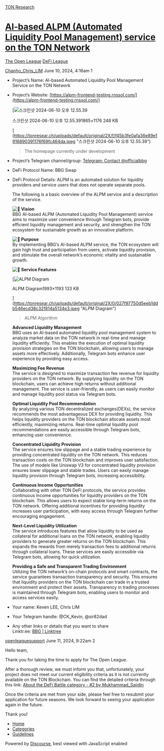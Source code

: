 [TON Research](/)

# [AI-based ALPM (Automated Liquidity Pool Management) service on the TON Network](/t/ai-based-alpm-automated-liquidity-pool-management-service-on-the-ton-network/23964)

[The Open League](/c/the-open-league/defi-battle/63)  [DeFi League](/c/the-open-league/defi-battle/63) 

    

[Chanho\_Chris\_LIM](https://tonresear.ch/u/Chanho_Chris_LIM)   June 10, 2024, 4:16am  1

*   Project’s Name: AI-based Automated Liquidity Pool Management Service on the TON Network
    
*   Project’s Website: [https://alpm-frontend-testing.rnssol.com/](https://alpm-frontend-testing.rnssol.com/)  
    
    [![스크린샷 2024-06-10 오후 12.55.39](https://tonresear.ch/uploads/default/optimized/2X/f/f45b3fe0afa36e89e1916890391176f69fc464da_2_690x435.jpeg)
    
    스크린샷 2024-06-10 오후 12.55.391865×1176 248 KB
    
    ](https://tonresear.ch/uploads/default/original/2X/f/f45b3fe0afa36e89e1916890391176f69fc464da.jpeg "스크린샷 2024-06-10 오후 12.55.39")
    
    > The homepage currently under development
    
*   Project’s Telegram channel/group: [Telegram: Contact @officialbbg](https://t.me/officialbbg)
    
*   DeFi Protocol Name: BBG Swap
    
*   DeFi Protocol Details: ALPM is an automated solution for liquidity providers and service users that does not operate separate pools.
    
    The following is a basic overview of the ALPM service and a description of the service.
    
     **![:goal_net:](https://tonresear.ch/images/emoji/twitter/goal_net.png?v=12 ":goal_net:") Vision**  
    BBG AI-based ALPM (Automated Liquidity Pool Management) service aims to maximize user convenience through Telegram bots, provide efficient liquidity management and security, and strengthen the TON ecosystem for sustainable growth as an innovative platform.
    
     **![:telescope:](https://tonresear.ch/images/emoji/twitter/telescope.png?v=12 ":telescope:") Purpose**  
    By implementing BBG’s AI-based ALPM service, the TON ecosystem will gain high trust and participation from users, activate liquidity provision, and stimulate the overall network’s economic vitality and sustainable growth.
    
     **![:paperclip:](https://tonresear.ch/images/emoji/twitter/paperclip.png?v=12 ":paperclip:") Service Features**
    
    [![ALPM Diagram](https://tonresear.ch/uploads/default/optimized/2X/0/027f97750d5eeb1ddb546ecd38c32f814a5134e3_2_690x413.jpeg)
    
    ALPM Diagram1993×1193 133 KB
    
    ](https://tonresear.ch/uploads/default/original/2X/0/027f97750d5eeb1ddb546ecd38c32f814a5134e3.jpeg "ALPM Diagram")
    
    > ALPM Algorithm
    
    **Advanced Liquidity Management**  
    BBG uses an AI-based automated liquidity pool management system to analyze market data on the TON network in real-time and manage liquidity efficiently. This enables the execution of optimal liquidity provision strategies on the TON blockchain, allowing users to manage assets more effectively. Additionally, Telegram bots enhance user experience by providing easy access.
    
    **Maximizing Fee Revenue**  
    The service is designed to maximize transaction fee revenue for liquidity providers on the TON network. By supplying liquidity on the TON blockchain, users can achieve high returns without additional management. The service is user-friendly, as users can easily monitor and manage liquidity pool status via Telegram bots.
    
    **Optimal Liquidity Pool Recommendation**  
    By analyzing various TON decentralized exchanges(DEXs), the service recommends the most advantageous DEX for providing liquidity. This helps liquidity providers on the TON blockchain allocate assets most efficiently, maximizing returns. Real-time optimal liquidity pool recommendations are easily accessible through Telegram bots, enhancing user convenience.
    
    **Concentrated Liquidity Provision**  
    The service ensures low slippage and a stable trading experience by providing concentrated liquidity on the TON network. This reduces transaction costs on the TON blockchain and improves user satisfaction. The use of models like Uniswap V3 for concentrated liquidity provision ensures lower slippage and stable trades. Users can easily manage liquidity provision through Telegram bots, increasing accessibility.
    
    **Continuous Income Opportunities**  
    Collaborating with other TON DeFi protocols, the service provides continuous income opportunities for liquidity providers on the TON blockchain. This allows users to expect stable long-term returns on the TON network. Offering additional incentives for providing liquidity increases user participation, with easy access through Telegram further encouraging engagement.
    
    **Next-Level Liquidity Utilization**  
    The service introduces features that allow liquidity to be used as collateral for additional loans on the TON network, enabling liquidity providers to generate greater returns on the TON blockchain. This expands the rewards from merely transaction fees to additional returns through collateral loans. These services are easily accessible via Telegram bots, allowing for quick utilization.
    
    **Providing a Safe and Transparent Trading Environment**  
    Utilizing the TON network’s on-chain protocols and smart contracts, the service guarantees transaction transparency and security. This ensures that liquidity providers on the TON blockchain can trade in a trusted environment and protect their assets. Transparency in trading processes is maintained through Telegram bots, enabling users to monitor and access services easily.
    
*   Your name: Keven LEE, Chris LIM
    
*   Your Telegram handle: @CK\_Kevin, @sir82dad
    
*   Any other links or details that you want to share  
    Linktr.ee: [BBG | Linktree](https://linktr.ee/bbgx)
    

 

[openleaguesupport](https://tonresear.ch/u/openleaguesupport) June 11, 2024, 9:22am  2

Hello team,

Thank you for taking the time to apply for The Open League.

After a thorough review, we must inform you that, unfortunately, your project does not meet our current eligibility criteria as it is not currently available on the TON Blockchain. You can find the detailed criteria through this link: [About the DeFi Battle category - #2 by Mukhammad\_Sajidin](https://tonresear.ch/t/about-the-defi-battle-category/20071/2)

Once the criteria are met from your side, please feel free to resubmit your application for future seasons. We look forward to seeing your application again in the future.

Thank you!

 

*   [Home](/)
*   [Categories](/categories)
*   [Guidelines](/guidelines)

Powered by [Discourse](https://www.discourse.org), best viewed with JavaScript enabled